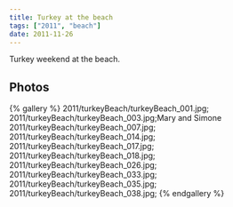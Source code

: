 ```yaml
---
title: Turkey at the beach
tags: ["2011", "beach"]
date: 2011-11-26
---
```

Turkey weekend at the beach.

## Photos 

{% gallery %} 
2011/turkeyBeach/turkeyBeach_001.jpg;
2011/turkeyBeach/turkeyBeach_003.jpg;Mary and Simone 
2011/turkeyBeach/turkeyBeach_007.jpg;
2011/turkeyBeach/turkeyBeach_014.jpg;
2011/turkeyBeach/turkeyBeach_017.jpg;
2011/turkeyBeach/turkeyBeach_018.jpg;
2011/turkeyBeach/turkeyBeach_026.jpg;
2011/turkeyBeach/turkeyBeach_033.jpg;
2011/turkeyBeach/turkeyBeach_035.jpg;
2011/turkeyBeach/turkeyBeach_038.jpg;
{% endgallery %}
